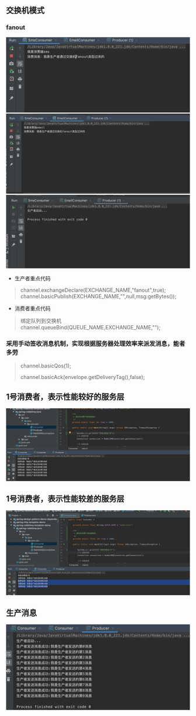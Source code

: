 


## 交换机模式
### fanout
![](fanout/sms-consumer.png)
![](fanout/email-consumer.png)
![](fanout/producer.png)
+ 生产者重点代码
>    channel.exchangeDeclare(EXCHANGE_NAME,"fanout",true);
>    channel.basicPublish(EXCHANGE_NAME,"",null,msg.getBytes());

+ 消费者重点代码
>   绑定队列到交换机
>   channel.queueBind(QUEUE_NAME,EXCHANGE_NAME,"");



### 采用手动签收消息机制，实现根据服务器处理效率来派发消息，能者多劳

> channel.basicQos(1);
>
> channel.basicAck(envelope.getDeliveryTag(),false);
## 1号消费者，表示性能较好的服务层
![](consumer1号.png)

## 1号消费者，表示性能较差的服务层
![](consumer2号.png)

## 生产消息
![](producer.png)
